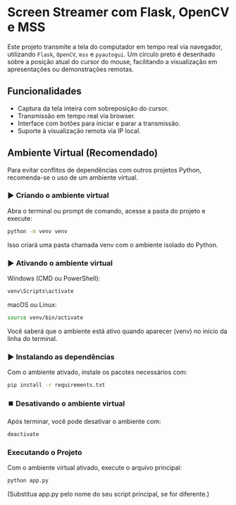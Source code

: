# Screen Streamer com Flask, OpenCV e MSS

Este projeto transmite a tela do computador em tempo real via navegador, utilizando `Flask`, `OpenCV`, `mss` e `pyautogui`. Um círculo preto é desenhado sobre a posição atual do cursor do mouse, facilitando a visualização em apresentações ou demonstrações remotas.

## Funcionalidades

- Captura da tela inteira com sobreposição do cursor.
- Transmissão em tempo real via browser.
- Interface com botões para iniciar e parar a transmissão.
- Suporte à visualização remota via IP local.

## Ambiente Virtual (Recomendado)

Para evitar conflitos de dependências com outros projetos Python, recomenda-se o uso de um ambiente virtual.

### ▶️ Criando o ambiente virtual

Abra o terminal ou prompt de comando, acesse a pasta do projeto e execute:

```bash
python -m venv venv
```
Isso criará uma pasta chamada venv com o ambiente isolado do Python.

### ▶️ Ativando o ambiente virtual

Windows (CMD ou PowerShell):

```bash
venv\Scripts\activate
```
macOS ou Linux:

```bash
source venv/bin/activate
```
Você saberá que o ambiente está ativo quando aparecer (venv) no início da linha do terminal.

### ▶️ Instalando as dependências

Com o ambiente ativado, instale os pacotes necessários com:

```bash
pip install -r requirements.txt
```
### ⏹️ Desativando o ambiente virtual

Após terminar, você pode desativar o ambiente com:

```bash
deactivate
```
### Executando o Projeto

Com o ambiente virtual ativado, execute o arquivo principal:

```bash
python app.py
```

(Substitua app.py pelo nome do seu script principal, se for diferente.)